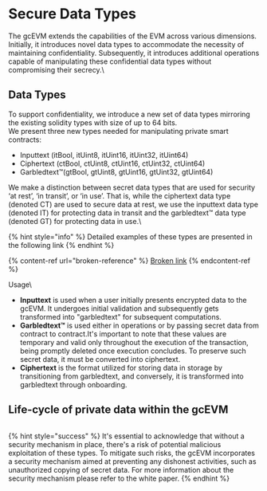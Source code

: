 # Secure Data Types

The gcEVM extends the capabilities of the EVM across various dimensions. Initially, it introduces novel data types to accommodate the necessity of maintaining confidentiality. Subsequently, it introduces additional operations capable of manipulating these confidential data types without compromising their secrecy.\\

## Data Types

To support confidentiality, we introduce a new set of data types mirroring the existing solidity types with size of up to 64 bits.\
We present three new types needed for manipulating private smart contracts:

* Inputtext (itBool, itUint8, itUint16, itUint32, itUint64)
* Ciphertext (ctBool, ctUint8, ctUint16, ctUint32, ctUint64)
* Garbledtext™(gtBool, gtUint8, gtUint16, gtUint32, gtUint64)

We make a distinction between secret data types that are used for security ‘at rest’, ‘in transit’, or ‘in use’. That is, while the ciphertext data type (denoted CT) are used to secure data at rest, we use the inputtext data type (denoted IT) for protecting data in transit and the garbledtext™ data type (denoted GT) for protecting data in use.\\

{% hint style="info" %}
Detailed examples of these types are presented in the following link
{% endhint %}

{% content-ref url="broken-reference" %}
[Broken link](broken-reference)
{% endcontent-ref %}

Usage\\

* **Inputtext** is used when a user initially presents encrypted data to the gcEVM. It undergoes initial validation and subsequently gets transformed into "garbledtext" for subsequent computations.
* **Garbledtext™** is used either in operations or by passing secret data from contract to contract.It's important to note that these values are temporary and valid only throughout the execution of the transaction, being promptly deleted once execution concludes. To preserve such secret data, it must be converted into ciphertext.
* **Ciphertext** is the format utilized for storing data in storage by transitioning from garbledtext, and conversely, it is transformed into garbledtext through onboarding.

## Life-cycle of private data within the gcEVM

<figure><img src="../../.gitbook/assets/gcevm_lifecycle.jpeg" alt=""><figcaption></figcaption></figure>

{% hint style="success" %}
It's essential to acknowledge that without a security mechanism in place, there's a risk of potential malicious exploitation of these types. To mitigate such risks, the gcEVM incorporates a security mechanism aimed at preventing any dishonest activities, such as unauthorized copying of secret data. For more information about the security mechanism please refer to the white paper.
{% endhint %}
